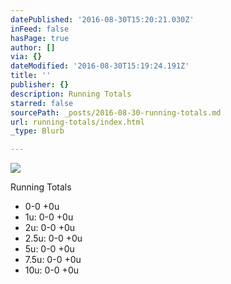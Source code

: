 ```yaml
---
datePublished: '2016-08-30T15:20:21.030Z'
inFeed: false
hasPage: true
author: []
via: {}
dateModified: '2016-08-30T15:19:24.191Z'
title: ''
publisher: {}
description: Running Totals
starred: false
sourcePath: _posts/2016-08-30-running-totals.md
url: running-totals/index.html
_type: Blurb

---
```

![](https://the-grid-user-content.s3-us-west-2.amazonaws.com/aa46a3bb-f549-4f10-b5b7-b5ab6223532e.jpg)

Running Totals

* 0-0 +0u
* 1u: 0-0 +0u
* 2u: 0-0 +0u
* 2.5u: 0-0 +0u
* 5u: 0-0 +0u
* 7.5u: 0-0 +0u
* 10u: 0-0 +0u